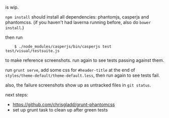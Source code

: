 is wip.

`npm install` should install all dependencies: phantomjs, casperjs and phantomcss. (if you haven't had laverna running before, also do `bower install`.)

then run

        $ ./node_modules/casperjs/bin/casperjs test test/visual/testsuite.js

to make reference screenshots. run again to see tests passing against them.

run `grunt serve`, add some css for `#header-title` at the end of `styles/theme-default/theme-default.less`, then run again to see tests fail.

also, the failure screenshots show up as untracked files in `git status`.


next steps:

- https://github.com/chrisgladd/grunt-phantomcss
- set up grunt task to clean up after green tests